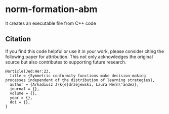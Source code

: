 # norm-formation-abm
It creates an executable file from C++ code

## Citation
If you find this code helpful or use it in your work, please consider citing the following paper for attribution. This not only acknowledges the original source but also contributes to supporting future research.
```
@article{Jed:Her:23,
  title = {Symmetric conformity functions make decision-making processes independent of the distribution of learning strategies},
  author = {Arkadiusz J\k{e}drzejewski, Laura Hern\'andez},
  journal = {},
  volume = {},
  year = {},
  doi = {},
}
```
